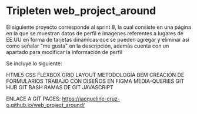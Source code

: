# Tripleten web_project_around

El siguiente proyecto corresponde al sprint 8, la cual consiste en una página en la que se muestran datos de perfil e imagenes referentes a lugares de EE.UU en forma de tarjetas dinámicas que se pueden agregar y eliminar así como señalar "me gusta" en la descripción, además cuenta con un apartado para modificar la información de perfil 

Se incluye lo siguiente:

HTML5
CSS
FLEXBOX
GRID LAYOUT
METODOLOGÍA BEM
CREACIÓN DE FORMULARIOS
TRABAJO CON DISEÑOS EN FIGMA 
MEDIA-QUERIES
GIT HUB
GIT BASH
RAMAS DE GIT 
JAVASCRIPT

ENLACE A GIT PAGES:
https://jacqueline-cruz-o.github.io/web_project_around/
